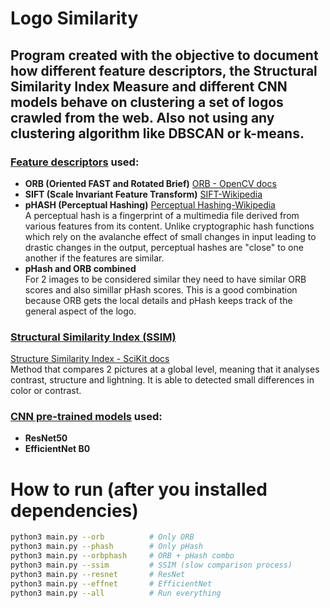 # Logo Similarity
## Program created with the objective to document how different feature descriptors, the Structural Similarity Index Measure and different CNN models behave on clustering a set of logos crawled from the web. Also not using any clustering algorithm like DBSCAN or k-means.

### <u> Feature descriptors</u> used:
- **ORB (Oriented FAST and Rotated Brief)** [ORB - OpenCV docs](https://docs.opencv.org/4.x/d1/d89/tutorial_py_orb.html)  <br/>
- **SIFT (Scale Invariant Feature Transform)**  [SIFT-Wikipedia](https://en.wikipedia.org/wiki/Scale-invariant_feature_transform)<br/>
- **pHASH (Perceptual Hashing)**  [Perceptual Hashing-Wikipedia](https://en.wikipedia.org/wiki/Perceptual_hashing)<br/>
        A perceptual hash is a fingerprint of a multimedia file derived from various features from its content. Unlike cryptographic hash functions which rely on the avalanche effect of small changes in input leading to drastic changes in the output, perceptual hashes are "close" to one another if the features are similar. <br/>
- **pHash and ORB combined** <br/>
        For 2 images to be considered similar they need to have similar ORB scores and also simillar pHash scores. This is a good combination because ORB gets the local details and pHash keeps track of the general aspect of the logo.
###  <u> Structural Similarity Index (SSIM) </u> 
[Structure Similarity Index - SciKit docs](https://scikit-image.org/docs/0.25.x/auto_examples/transform/plot_ssim.html) <br/>
Method that compares 2 pictures at a global level, meaning that it analyses contrast, structure and lightning. It is able to detected small differences in color or contrast. 
### <u> CNN pre-trained models</u> used:
- **ResNet50**
- **EfficientNet B0**
# How to run (after you installed dependencies)
```bash
python3 main.py --orb          # Only ORB
python3 main.py --phash        # Only pHash
python3 main.py --orbphash     # ORB + pHash combo
python3 main.py --ssim         # SSIM (slow comparison process)
python3 main.py --resnet       # ResNet
python3 main.py --effnet       # EfficientNet
python3 main.py --all          # Run everything
```